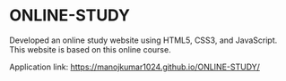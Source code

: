# ONLINE-STUDY
Developed an online study website using HTML5, CSS3, and JavaScript. This website is based on this online course.

Application link: https://manojkumar1024.github.io/ONLINE-STUDY/
